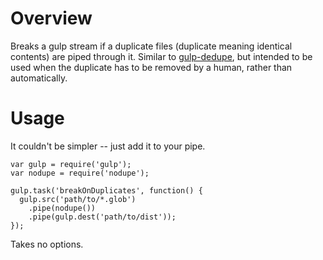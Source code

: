 # Overview

Breaks a gulp stream if a duplicate files (duplicate meaning identical contents) are piped through it.  Similar to [gulp-dedupe](https://www.npmjs.com/package/gulp-dedupe), but intended to be used when the duplicate has to be removed by a human, rather than automatically.

# Usage

It couldn't be simpler -- just add it to your pipe.

    var gulp = require('gulp');
    var nodupe = require('nodupe');

    gulp.task('breakOnDuplicates', function() {
      gulp.src('path/to/*.glob')
        .pipe(nodupe())
        .pipe(gulp.dest('path/to/dist'));
    });

Takes no options.
